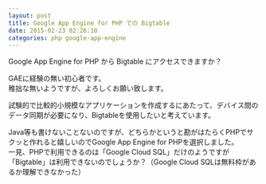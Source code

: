 ```yaml
---
layout: post
title: Google App Engine for PHP での Bigtable
date: 2015-02-23 02:26:10
categories: php google-app-engine
---
```

<p>Google App Engine for PHP から Bigtable にアクセスできますか？</p>

<p>GAEに経験の無い初心者です。<br>
稚拙な無いようですが、よろしくお願い致します。</p>

<p>試験的で比較的小規模なアプリケーションを作成するにあたって、デバイス間のデータ同期が必要になり、Bigtableを使用したいと考えています。</p>

<p>Java等も書けないことないのですが、どちらかというと勘がはたらくPHPでサクッと作れると嬉しいのでGoogle App Engine for PHPを選択しました。<br>
一見、PHPで利用できるのは「Google Cloud SQL」だけのようですが「Bigtable」は利用できないのでしょうか？（Google Cloud SQLは無料枠があるか理解できなかった）</p>
